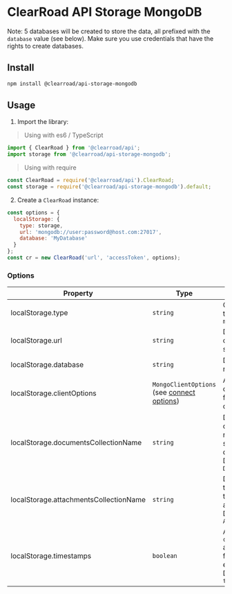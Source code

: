 # ClearRoad API Storage MongoDB

Note: 5 databases will be created to store the data, all prefixed with the `database` value (see below).
Make sure you use credentials that have the rights to create databases.

## Install

```sh
npm install @clearroad/api-storage-mongodb
```

## Usage

1. Import the library:
> Using with es6 / TypeScript
```javascript
import { ClearRoad } from '@clearroad/api';
import storage from '@clearroad/api-storage-mongodb';
```

> Using with require
```javascript
const ClearRoad = require('@clearroad/api').ClearRoad;
const storage = require('@clearroad/api-storage-mongodb').default;
```

2. Create a `ClearRoad` instance:

```javascript
const options = {
  localStorage: {
    type: storage,
    url: 'mongodb://user:password@host.com:27017',
    database: 'MyDatabase'
  }
};
const cr = new ClearRoad('url', 'accessToken', options);
```

### Options

Property | Type | Description | Required
-------- | ---- | ----------- | --------
localStorage.type | `string` | Connector type. Use `mongodb` | Yes
localStorage.url | `string` | Database url connection string | Yes
localStorage.database | `string` | Database name | Yes
localStorage.clientOptions | `MongoClientOptions` (see [connect options](https://mongodb.github.io/node-mongodb-native/api-generated/mongoclient.html#connect)) | Additional configuration for connection | No
localStorage.documentsCollectionName | `string` | Database collection name to storage all documents. Default is `Documents` | No
localStorage.attachmentsCollectionName | `string` | Database table name to storage all attachments. Default is `Attachments` | No
localStorage.timestamps | `boolean` | Add `createdAt` and `updateAt` fields on each row. Default is `true` | No
